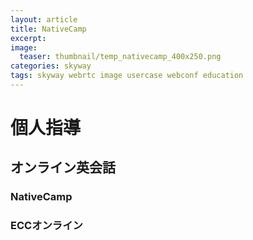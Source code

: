 ```yaml
---
layout: article
title: NativeCamp
excerpt: 
image:
  teaser: thumbnail/temp_nativecamp_400x250.png
categories: skyway
tags: skyway webrtc image usercase webconf education
---
```


# 個人指導

## オンライン英会話

### NativeCamp

### ECCオンライン

